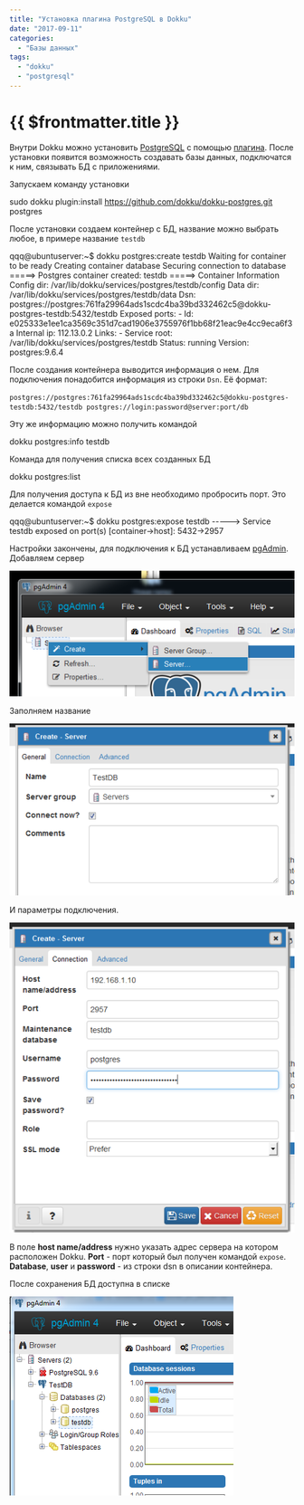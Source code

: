 ```yaml
---
title: "Установка плагина PostgreSQL в Dokku"
date: "2017-09-11"
categories: 
  - "Базы данных"
tags: 
  - "dokku"
  - "postgresql"
---
```


# {{ $frontmatter.title }}

Внутри Dokku можно установить [PostgreSQL](https://www.postgresql.org/) с помощью [плагина](https://github.com/dokku/dokku-postgres). После установки появится возможность создавать базы данных, подключатся к ним, связывать БД с приложениями.

Запускаем команду установки

sudo dokku plugin:install https://github.com/dokku/dokku-postgres.git postgres

После установки создаем контейнер с БД, название можно выбрать любое, в примере название `testdb`

qqq@ubuntuserver:~$ dokku postgres:create testdb
       Waiting for container to be ready
       Creating container database
       Securing connection to database
=====> Postgres container created: testdb
=====> Container Information
       Config dir:          /var/lib/dokku/services/postgres/testdb/config
       Data dir:            /var/lib/dokku/services/postgres/testdb/data
       Dsn:                 postgres://postgres:761fa29964ads1scdc4ba39bd332462c5@dokku-postgres-testdb:5432/testdb
       Exposed ports:       -
       Id:                  e025333e1ee1ca3569c351d7cad1906e3755976f1bb68f21eac9e4cc9eca6f3a
       Internal ip:         112.13.0.2
       Links:               -
       Service root:        /var/lib/dokku/services/postgres/testdb
       Status:              running
       Version:             postgres:9.6.4

После создания контейнера выводится информация о нем. Для подключения понадобится информация из строки `Dsn`. Её формат:

`postgres://postgres:761fa29964ads1scdc4ba39bd332462c5@dokku-postgres-testdb:5432/testdb postgres://login:password@server:port/db`

Эту же информацию можно получить командой

dokku postgres:info testdb

Команда для получения списка всех созданных БД

dokku postgres:list

Для получения доступа к БД из вне необходимо пробросить порт. Это делается командой `expose`

qqq@ubuntuserver:~$ dokku postgres:expose testdb
-----> Service testdb exposed on port(s) \[container->host\]: 5432->2957

Настройки закончены, для подключения к БД устанавливаем [pgAdmin](https://www.pgadmin.org/). Добавляем сервер

![pgAdmin Добавление БД](images/1.png)

Заполняем название

![pgAdmin Добавление БД](images/2.png)

И параметры подключения.

![pgAdmin Добавление БД](images/3.png)

В поле **host name/address** нужно указать адрес сервера на котором расположен Dokku. **Port** - порт который был получен командой `expose`. **Database**, **user** и **password** - из строки dsn в описании контейнера.

После сохранения БД доступна в списке

![pgAdmin Подключение к БД](images/4.png)
